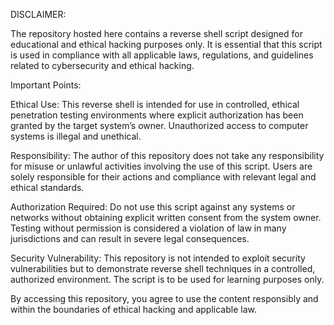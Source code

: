 DISCLAIMER:

The repository hosted here contains a reverse shell script designed for educational and ethical hacking purposes only. It is essential that this script is used in compliance with all applicable laws, regulations, and guidelines related to cybersecurity and ethical hacking.

Important Points:

Ethical Use: This reverse shell is intended for use in controlled, ethical penetration testing environments where explicit authorization has been granted by the target system’s owner. Unauthorized access to computer systems is illegal and unethical.

Responsibility: The author of this repository does not take any responsibility for misuse or unlawful activities involving the use of this script. Users are solely responsible for their actions and compliance with relevant legal and ethical standards.

Authorization Required: Do not use this script against any systems or networks without obtaining explicit written consent from the system owner. Testing without permission is considered a violation of law in many jurisdictions and can result in severe legal consequences.

Security Vulnerability: This repository is not intended to exploit security vulnerabilities but to demonstrate reverse shell techniques in a controlled, authorized environment. The script is to be used for learning purposes only.

By accessing this repository, you agree to use the content responsibly and within the boundaries of ethical hacking and applicable law.

